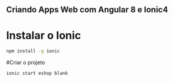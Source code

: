 ## Criando Apps Web com Angular 8 e Ionic4

# Instalar o Ionic
```sh
npm install -g ionic
```

#Criar o projeto
```sh
ionic start eshop blank
```